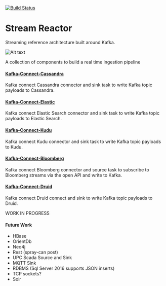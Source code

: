 [![Build Status](https://travis-ci.org/datamountaineer/stream-reactor.svg?branch=master)](https://travis-ci.org/datamountaineer/stream-reactor)

# Stream Reactor
Streaming reference architecture built around Kafka. 

![Alt text](https://datamountaineer.files.wordpress.com/2016/01/stream-reactor-1.jpg?w=1320)

A collection of components to build a real time ingestion pipeline

#### [Kafka-Connect-Cassandra](kafka-connect-cassandra/README.md)

Kafka connect Cassandra connector and sink task to write Kafka topic payloads to Cassandra.

#### [Kafka-Connect-Elastic](kafka-connect-elastic/README.md)

Kafka connect Elastic Search connector and sink task to write Kafka topic payloads to Elastic Search.

#### [Kafka-Connect-Kudu](kafka-connect-kudu/README.md)

Kafka connect Kudu connector and sink task to write Kafka topic payloads to Kudu.

#### [Kafka-Connect-Bloomberg](kafka-connect-bloomberg/README.md)

Kafka connect Bloomberg connector and source task to subscribe to Bloomberg streams via the open API and write to Kafka.

#### [Kafka-Connect-Druid](kafka-connect-druid/README.md)

Kafka connect Druid connect and sink to write Kafka topic payloads to Druid.

WORK IN PROGRESS

#### Future Work

* HBase
* OrientDb
* Neo4j
* Rest (spray-can post)
* UPC Scada Source and Sink
* MQTT Sink
* RDBMS (Sql Server 2016 supports JSON inserts)
* TCP sockets?
* Solr
